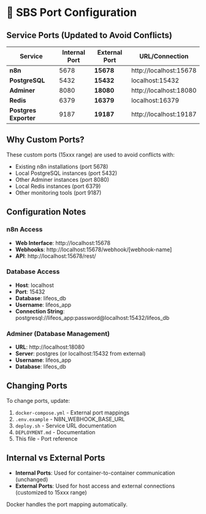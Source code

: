 # 🔌 SBS Port Configuration

## Service Ports (Updated to Avoid Conflicts)

| Service | Internal Port | External Port | URL/Connection |
|---------|---------------|---------------|----------------|
| **n8n** | 5678 | **15678** | http://localhost:15678 |
| **PostgreSQL** | 5432 | **15432** | localhost:15432 |
| **Adminer** | 8080 | **18080** | http://localhost:18080 |
| **Redis** | 6379 | **16379** | localhost:16379 |
| **Postgres Exporter** | 9187 | **19187** | http://localhost:19187 |

## Why Custom Ports?

These custom ports (15xxx range) are used to avoid conflicts with:
- Existing n8n installations (port 5678)
- Local PostgreSQL instances (port 5432)
- Other Adminer instances (port 8080)
- Local Redis instances (port 6379)
- Other monitoring tools (port 9187)

## Configuration Notes

### n8n Access
- **Web Interface**: http://localhost:15678
- **Webhooks**: http://localhost:15678/webhook/[webhook-name]
- **API**: http://localhost:15678/rest/

### Database Access
- **Host**: localhost
- **Port**: 15432
- **Database**: lifeos_db
- **Username**: lifeos_app
- **Connection String**: postgresql://lifeos_app:password@localhost:15432/lifeos_db

### Adminer (Database Management)
- **URL**: http://localhost:18080
- **Server**: postgres (or localhost:15432 from external)
- **Username**: lifeos_app
- **Database**: lifeos_db

## Changing Ports

To change ports, update:
1. `docker-compose.yml` - External port mappings
2. `.env.example` - N8N_WEBHOOK_BASE_URL
3. `deploy.sh` - Service URL documentation
4. `DEPLOYMENT.md` - Documentation
5. This file - Port reference

## Internal vs External Ports

- **Internal Ports**: Used for container-to-container communication (unchanged)
- **External Ports**: Used for host access and external connections (customized to 15xxx range)

Docker handles the port mapping automatically.